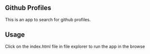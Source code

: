 ## Github Profiles

This is an app to search for github profiles.

## Usage

Click on the index.html file in file
explorer to run the app in the browse
